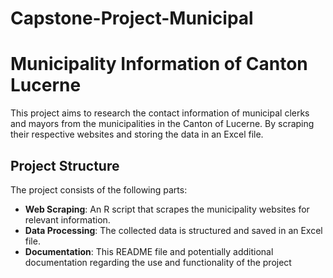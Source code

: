 # Capstone-Project-Municipal

# Municipality Information of Canton Lucerne

This project aims to research the contact information of municipal clerks and mayors from the municipalities in the Canton of Lucerne.
By scraping their respective websites and storing the data in an Excel file.

## Project Structure

The project consists of the following parts:

- **Web Scraping**: An R script that scrapes the municipality websites for relevant information.
- **Data Processing**: The collected data is structured and saved in an Excel file.
- **Documentation**: This README file and potentially additional documentation regarding the use and functionality of the project
